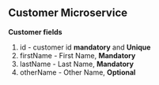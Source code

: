 ## Customer Microservice
**Customer fields**
1. id - customer id **mandatory** and **Unique**
2. firstName - First Name, **Mandatory**
3. lastName - Last Name, **Mandatory**
4. otherName - Other Name, **Optional**
